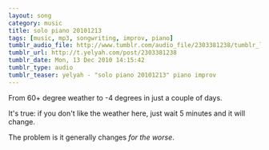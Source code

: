 ```yaml
---
layout: song
category: music
title: solo piano 20101213
tags: [music, mp3, songwriting, improv, piano]
tumblr_audio_file: http://www.tumblr.com/audio_file/2303381238/tumblr_ldduy6QroE1qzo4ep
tumblr_url: http://t.yelyah.com/post/2303381238
tumblr_date: Mon, 13 Dec 2010 14:15:42
tumblr_type: audio
tumblr_teaser: yelyah - "solo piano 20101213" piano improv
---
```

From 60+ degree weather to -4 degrees in just a couple of days.

It's true: if you don't like the weather here, just wait 5 minutes and it will change.

The problem is it generally changes *for the worse*.
